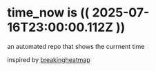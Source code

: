 # time_now is (( 2025-07-16T23:00:00.112Z ))

an automated repo that shows the currnent time

inspired by [breakingheatmap](https://github.com/breakingheatmap/breakingheatmap)